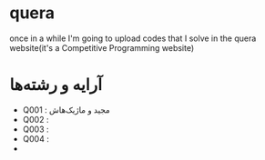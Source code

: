 # quera
once in a while I'm going to upload codes that I solve in the quera website(it's a Competitive Programming website)

# آرایه و رشته‌ها
- Q001 : مجید و ماژیک‌هاش
- Q002 :
- Q003 :
- Q004 :
- 

